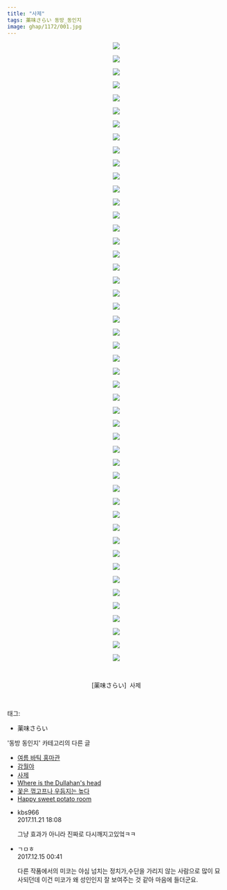 ```yaml
---
title: "사제"
tags: 薬味さらい 동방_동인지
image: ghap/1172/001.jpg
---
```

<div class="article">
<p style="text-align: center; clear: none; float: none;"><img src="{{ site.nasurl }}/ghap/1172/001.jpg"/></p>
<p style="text-align: center; clear: none; float: none;"><img src="{{ site.nasurl }}/ghap/1172/002.jpg"/></p>
<p style="text-align: center; clear: none; float: none;"><img src="{{ site.nasurl }}/ghap/1172/003.jpg"/></p>
<p style="text-align: center; clear: none; float: none;"><img src="{{ site.nasurl }}/ghap/1172/004.jpg"/></p>
<p style="text-align: center; clear: none; float: none;"><img src="{{ site.nasurl }}/ghap/1172/005.jpg"/></p>
<p style="text-align: center; clear: none; float: none;"><img src="{{ site.nasurl }}/ghap/1172/006.jpg"/></p>
<p style="text-align: center; clear: none; float: none;"><img src="{{ site.nasurl }}/ghap/1172/007.jpg"/></p>
<p style="text-align: center; clear: none; float: none;"><img src="{{ site.nasurl }}/ghap/1172/008.jpg"/></p>
<p style="text-align: center; clear: none; float: none;"><img src="{{ site.nasurl }}/ghap/1172/009.jpg"/></p>
<p style="text-align: center; clear: none; float: none;"><img src="{{ site.nasurl }}/ghap/1172/010.jpg"/></p>
<p style="text-align: center; clear: none; float: none;"><img src="{{ site.nasurl }}/ghap/1172/011.jpg"/></p>
<p style="text-align: center; clear: none; float: none;"><img src="{{ site.nasurl }}/ghap/1172/012.jpg"/></p>
<p style="text-align: center; clear: none; float: none;"><img src="{{ site.nasurl }}/ghap/1172/013.jpg"/></p>
<p style="text-align: center; clear: none; float: none;"><img src="{{ site.nasurl }}/ghap/1172/014.jpg"/></p>
<p style="text-align: center; clear: none; float: none;"><img src="{{ site.nasurl }}/ghap/1172/015.jpg"/></p>
<p style="text-align: center; clear: none; float: none;"><img src="{{ site.nasurl }}/ghap/1172/016.jpg"/></p>
<p style="text-align: center; clear: none; float: none;"><img src="{{ site.nasurl }}/ghap/1172/017.jpg"/></p>
<p style="text-align: center; clear: none; float: none;"><img src="{{ site.nasurl }}/ghap/1172/018.jpg"/></p>
<p style="text-align: center; clear: none; float: none;"><img src="{{ site.nasurl }}/ghap/1172/019.jpg"/></p>
<p style="text-align: center; clear: none; float: none;"><img src="{{ site.nasurl }}/ghap/1172/020.jpg"/></p>
<p style="text-align: center; clear: none; float: none;"><img src="{{ site.nasurl }}/ghap/1172/021.jpg"/></p>
<p style="text-align: center; clear: none; float: none;"><img src="{{ site.nasurl }}/ghap/1172/022.jpg"/></p>
<p style="text-align: center; clear: none; float: none;"><img src="{{ site.nasurl }}/ghap/1172/023.jpg"/></p>
<p style="text-align: center; clear: none; float: none;"><img src="{{ site.nasurl }}/ghap/1172/024.jpg"/></p>
<p style="text-align: center; clear: none; float: none;"><img src="{{ site.nasurl }}/ghap/1172/025.jpg"/></p>
<p style="text-align: center; clear: none; float: none;"><img src="{{ site.nasurl }}/ghap/1172/026.jpg"/></p>
<p style="text-align: center; clear: none; float: none;"><img src="{{ site.nasurl }}/ghap/1172/027.jpg"/></p>
<p style="text-align: center; clear: none; float: none;"><img src="{{ site.nasurl }}/ghap/1172/028.jpg"/></p>
<p style="text-align: center; clear: none; float: none;"><img src="{{ site.nasurl }}/ghap/1172/029.jpg"/></p>
<p style="text-align: center; clear: none; float: none;"><img src="{{ site.nasurl }}/ghap/1172/030.jpg"/></p>
<p style="text-align: center; clear: none; float: none;"><img src="{{ site.nasurl }}/ghap/1172/031.jpg"/></p>
<p style="text-align: center; clear: none; float: none;"><img src="{{ site.nasurl }}/ghap/1172/032.jpg"/></p>
<p style="text-align: center; clear: none; float: none;"><img src="{{ site.nasurl }}/ghap/1172/033.jpg"/></p>
<p style="text-align: center; clear: none; float: none;"><img src="{{ site.nasurl }}/ghap/1172/034.jpg"/></p>
<p style="text-align: center; clear: none; float: none;"><img src="{{ site.nasurl }}/ghap/1172/035.jpg"/></p>
<p style="text-align: center; clear: none; float: none;"><img src="{{ site.nasurl }}/ghap/1172/036.jpg"/></p>
<p style="text-align: center; clear: none; float: none;"><img src="{{ site.nasurl }}/ghap/1172/037.jpg"/></p>
<p style="text-align: center; clear: none; float: none;"><img src="{{ site.nasurl }}/ghap/1172/038.jpg"/></p>
<p style="text-align: center; clear: none; float: none;"><img src="{{ site.nasurl }}/ghap/1172/039.jpg"/></p>
<p style="text-align: center; clear: none; float: none;"><img src="{{ site.nasurl }}/ghap/1172/040.jpg"/></p>
<p style="text-align: center; clear: none; float: none;"><img src="{{ site.nasurl }}/ghap/1172/041.jpg"/></p>
<p style="text-align: center; clear: none; float: none;"><img src="{{ site.nasurl }}/ghap/1172/042.jpg"/></p>
<p style="text-align: center; clear: none; float: none;"><img src="{{ site.nasurl }}/ghap/1172/043.jpg"/></p>
<p style="text-align: center; clear: none; float: none;"><img src="{{ site.nasurl }}/ghap/1172/044.jpg"/></p>
<p style="text-align: center; clear: none; float: none;"><img src="{{ site.nasurl }}/ghap/1172/045.jpg"/></p>
<p style="text-align: center; clear: none; float: none;"><img src="{{ site.nasurl }}/ghap/1172/046.jpg"/></p>
<p style="text-align: center; clear: none; float: none;"><img src="{{ site.nasurl }}/ghap/1172/047.jpg"/></p>
<p style="text-align: center; clear: none; float: none;"><img src="{{ site.nasurl }}/ghap/1172/048.jpg"/></p>
<p style="text-align: center; clear: none; float: none;"><br/></p>
<p style="text-align: center; clear: none; float: none;">[薬味さらい]  사제</p>
<p><br/></p>
</div><div class="tagTrail">
<p>태그: </p>
<ul>
<li>薬味さらい</li>
</ul>
</div><div class="another">
<p>'동방 동인지' 카테고리의 다른 글</p>
<ul>
<li><a href="/2016-07-28-ghap_1174">여름 바틱 홍마관</a></li>
<li><a href="/2016-07-28-ghap_1173">감월야</a></li>
<li><a href="/2016-07-28-ghap_1172">사제</a></li>
<li><a href="/2016-07-28-ghap_1171">Where is the Dullahan's head</a></li>
<li><a href="/2016-07-28-ghap_1170">꽃은 꺾고프나 우듬지는 높다</a></li>
<li><a href="/2016-07-28-ghap_1169">Happy sweet potato room</a></li>
</ul>
</div><div class="cb_module cb_fluid">
<div class="cb_wrt cb_profile">
<div class="comment">
<ul>
<li class="cb_thumb_off" id="comment15134427">
<div class="cb_comment_area">
<div class="cb_info_area">
<div class="cb_section">
<span class="cb_nick_name">kbs966</span>
</div>
<div class="cb_section">
<span class="cb_date">2017.11.21 18:08 </span>
</div>
</div>
<div class="cb_dsc_comment">
<p class="cb_dsc">
											그냥 효과가 아니라 진짜로 다시깨지고있엌ㅋㅋ
										</p>
</div>
</div></li>
<li class="cb_thumb_off" id="comment15152380">
<div class="cb_comment_area">
<div class="cb_info_area">
<div class="cb_section">
<span class="cb_nick_name">ㄱㅁㅎ</span>
</div>
<div class="cb_section">
<span class="cb_date">2017.12.15 00:41 </span>
</div>
</div>
<div class="cb_dsc_comment">
<p class="cb_dsc">
											다른 작품에서의 미코는 야심 넘치는 정치가,수단을 가리지 않는 사람으로 많이 묘사되던데 이건 미코가 왜 성인인지 잘 보여주는 것 같아 마음에 들더군요.
										</p>
</div>
</div></li>
</ul>
</div>
</div><!-- commentList close -->
</div>